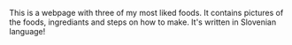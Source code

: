 This is a webpage with three of my most liked foods. It contains pictures of the foods, ingrediants and steps on how to make. It's written in Slovenian language!